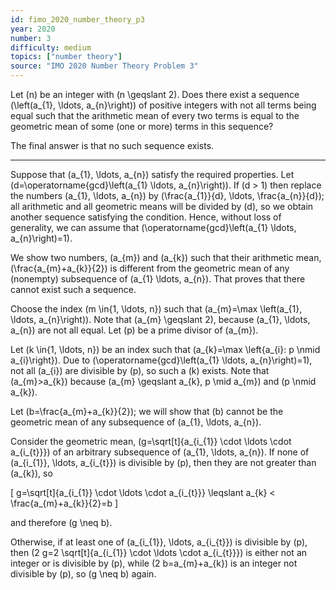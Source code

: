 ```yaml
---
id: fimo_2020_number_theory_p3
year: 2020
number: 3
difficulty: medium
topics: ["number theory"]
source: "IMO 2020 Number Theory Problem 3"
---
```


Let \(n\) be an integer with \(n \geqslant 2\). Does there exist a sequence \(\left(a_{1}, \ldots, a_{n}\right)\) of positive integers with not all terms being equal such that the arithmetic mean of every two terms is equal to the geometric mean of some (one or more) terms in this sequence?

The final answer is that no such sequence exists.

---
Suppose that \(a_{1}, \ldots, a_{n}\) satisfy the required properties. Let \(d=\operatorname{gcd}\left(a_{1} \ldots, a_{n}\right)\). If \(d > 1\) then replace the numbers \(a_{1}, \ldots, a_{n}\) by \(\frac{a_{1}}{d}, \ldots, \frac{a_{n}}{d}\); all arithmetic and all geometric means will be divided by \(d\), so we obtain another sequence satisfying the condition. Hence, without loss of generality, we can assume that \(\operatorname{gcd}\left(a_{1} \ldots, a_{n}\right)=1\).

We show two numbers, \(a_{m}\) and \(a_{k}\) such that their arithmetic mean, \(\frac{a_{m}+a_{k}}{2}\) is different from the geometric mean of any (nonempty) subsequence of \(a_{1} \ldots, a_{n}\). That proves that there cannot exist such a sequence.

Choose the index \(m \in\{1, \ldots, n\}\) such that \(a_{m}=\max \left(a_{1}, \ldots, a_{n}\right)\). Note that \(a_{m} \geqslant 2\), because \(a_{1}, \ldots, a_{n}\) are not all equal. Let \(p\) be a prime divisor of \(a_{m}\).

Let \(k \in\{1, \ldots, n\}\) be an index such that \(a_{k}=\max \left\{a_{i}: p \nmid a_{i}\right\}\). Due to \(\operatorname{gcd}\left(a_{1} \ldots, a_{n}\right)=1\), not all \(a_{i}\) are divisible by \(p\), so such a \(k\) exists. Note that \(a_{m}>a_{k}\) because \(a_{m} \geqslant a_{k}, p \mid a_{m}\) and \(p \nmid a_{k}\).

Let \(b=\frac{a_{m}+a_{k}}{2}\); we will show that \(b\) cannot be the geometric mean of any subsequence of \(a_{1}, \ldots, a_{n}\).

Consider the geometric mean, \(g=\sqrt[t]{a_{i_{1}} \cdot \ldots \cdot a_{i_{t}}}\) of an arbitrary subsequence of \(a_{1}, \ldots, a_{n}\). If none of \(a_{i_{1}}, \ldots, a_{i_{t}}\) is divisible by \(p\), then they are not greater than \(a_{k}\), so

\[
g=\sqrt[t]{a_{i_{1}} \cdot \ldots \cdot a_{i_{t}}} \leqslant a_{k} < \frac{a_{m}+a_{k}}{2}=b
\]

and therefore \(g \neq b\).

Otherwise, if at least one of \(a_{i_{1}}, \ldots, a_{i_{t}}\) is divisible by \(p\), then \(2 g=2 \sqrt[t]{a_{i_{1}} \cdot \ldots \cdot a_{i_{t}}}\) is either not an integer or is divisible by \(p\), while \(2 b=a_{m}+a_{k}\) is an integer not divisible by \(p\), so \(g \neq b\) again.
